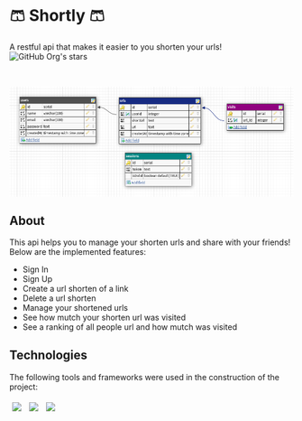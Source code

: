 # :shorts: Shortly :shorts:  

A restful api that makes it easier to you shorten your urls! ![GitHub Org's stars](https://img.shields.io/github/stars/camilafernanda?style=social)

<br />

<p align="center">
   <a href="https://github.com/vinicbarros/shortly-back">
      <img src="./assets/images/databaseImage.png" align="center" />
  </a>
</p>

## About

This api helps you to manage your shorten urls and share with your friends! Below are the implemented features:

- Sign In
- Sign Up
- Create a url shorten of a link
- Delete a url shorten
- Manage your shortened urls
- See how mutch your shorten url was visited
- See a ranking of all people url and how mutch was visited

## Technologies
The following tools and frameworks were used in the construction of the project:<br>
<p>
   <img style='margin: 5px;' src='https://img.shields.io/badge/Node.js-43853D?style=for-the-badge&logo=node.js&logoColor=white'>
   <img style='margin: 5px;' src='https://img.shields.io/badge/Express.js-404D59?style=for-the-badge'>
   <img style='margin: 5px;' src='https://img.shields.io/badge/PostgreSQL-316192?style=for-the-badge&logo=postgresql&logoColor=white'>
</p>
